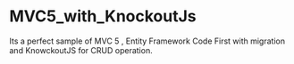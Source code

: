 # MVC5_with_KnockoutJs
Its a perfect sample of MVC 5 , Entity Framework Code First with migration and KnowckoutJS for CRUD operation.
